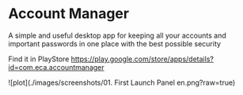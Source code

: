# Account Manager
A simple and useful desktop app for keeping all your accounts and important passwords in one place with the best possible security

Find it in PlayStore
https://play.google.com/store/apps/details?id=com.eca.accountmanager

![plot](./images/screenshots/01. First Launch Panel en.png?raw=true)
